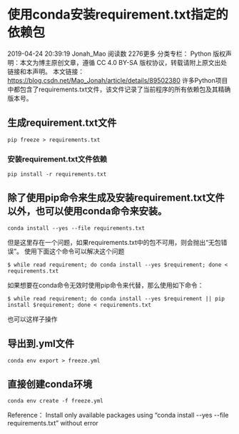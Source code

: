 # 使用conda安装requirement.txt指定的依赖包
2019-04-24 20:39:19 Jonah_Mao 阅读数 2276更多
分类专栏： Python
版权声明：本文为博主原创文章，遵循 CC 4.0 BY-SA 版权协议，转载请附上原文出处链接和本声明。
本文链接：https://blog.csdn.net/Mao_Jonah/article/details/89502380
许多Python项目中都包含了requirements.txt文件，该文件记录了当前程序的所有依赖包及其精确版本号。

## 生成requirement.txt文件
```
pip freeze > requirements.txt
```
### 安装requirement.txt文件依赖
```
pip install -r requirements.txt
```
## 除了使用pip命令来生成及安装requirement.txt文件以外，也可以使用conda命令来安装。
```
conda install --yes --file requirements.txt
```
但是这里存在一个问题，如果requirements.txt中的包不可用，则会抛出“无包错误”。
使用下面这个命令可以解决这个问题
```
$ while read requirement; do conda install --yes $requirement; done < requirements.txt
```
如果想要在conda命令无效时使用pip命令来代替，那么使用如下命令：
```
$ while read requirement; do conda install --yes $requirement || pip install $requirement; done < requirements.txt
```
也可以这样子操作
## 导出到.yml文件
```
conda env export > freeze.yml
```
## 直接创建conda环境
```
conda env create -f freeze.yml
```

Reference：
Install only available packages using “conda install --yes --file requirements.txt” without error
